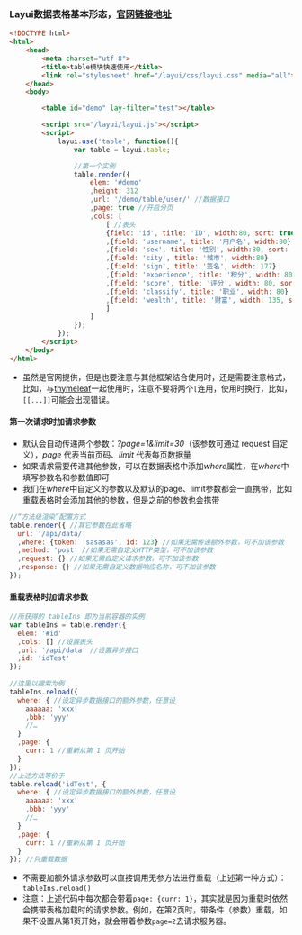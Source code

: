 ### Layui数据表格基本形态，[官网链接地址](https://www.layui.com/doc/modules/table.html)

```html
<!DOCTYPE html>
<html>
    <head>
        <meta charset="utf-8">
        <title>table模块快速使用</title>
        <link rel="stylesheet" href="/layui/css/layui.css" media="all">
    </head>
    <body>

        <table id="demo" lay-filter="test"></table>

        <script src="/layui/layui.js"></script>
        <script>
            layui.use('table', function(){
                var table = layui.table;

                //第一个实例
                table.render({
                    elem: '#demo'
                    ,height: 312
                    ,url: '/demo/table/user/' //数据接口
                    ,page: true //开启分页
                    ,cols: [
                        [ //表头
                        {field: 'id', title: 'ID', width:80, sort: true, fixed: 'left'}
                        ,{field: 'username', title: '用户名', width:80}
                        ,{field: 'sex', title: '性别', width:80, sort: true}
                        ,{field: 'city', title: '城市', width:80} 
                        ,{field: 'sign', title: '签名', width: 177}
                        ,{field: 'experience', title: '积分', width: 80, sort: true}
                        ,{field: 'score', title: '评分', width: 80, sort: true}
                        ,{field: 'classify', title: '职业', width: 80}
                        ,{field: 'wealth', title: '财富', width: 135, sort: true}
                    	]
                    ]
                });
            });
        </script>
    </body>
</html>
```

- 虽然是官网提供，但是也要注意与其他框架结合使用时，还是需要注意格式，比如，与[thymeleaf](https://github.com/thymeleaf/thymeleaf)一起使用时，注意不要将两个`[`连用，使用时换行，比如，`[[...]]`可能会出现错误。

#### 第一次请求时加请求参数

- 默认会自动传递两个参数：*?page=1&limit=30*（该参数可通过 request 自定义），*page* 代表当前页码、*limit* 代表每页数据量
- 如果请求需要传递其他参数，可以在数据表格中添加*where*属性，在*where*中填写参数名和参数值即可
- 我们在*where*中自定义的参数以及默认的page、limit参数都会一直携带，比如重载表格时会添加其他的参数，但是之前的参数也会携带

```javascript
//“方法级渲染”配置方式
table.render({ //其它参数在此省略
  url: '/api/data/'
  ,where: {token: 'sasasas', id: 123} //如果无需传递额外参数，可不加该参数
  ,method: 'post' //如果无需自定义HTTP类型，可不加该参数
  ,request: {} //如果无需自定义请求参数，可不加该参数
  ,response: {} //如果无需自定义数据响应名称，可不加该参数
}); 
```

#### 重载表格时加请求参数

```js
//所获得的 tableIns 即为当前容器的实例
var tableIns = table.render({
  elem: '#id'
  ,cols: [] //设置表头
  ,url: '/api/data' //设置异步接口
  ,id: 'idTest'
}); 
 
//这里以搜索为例
tableIns.reload({
  where: { //设定异步数据接口的额外参数，任意设
    aaaaaa: 'xxx'
    ,bbb: 'yyy'
    //…
  }
  ,page: {
    curr: 1 //重新从第 1 页开始
  }
});
//上述方法等价于
table.reload('idTest', {
  where: { //设定异步数据接口的额外参数，任意设
    aaaaaa: 'xxx'
    ,bbb: 'yyy'
    //…
  }
  ,page: {
    curr: 1 //重新从第 1 页开始
  }
}); //只重载数据
```

- 不需要加额外请求参数可以直接调用无参方法进行重载（上述第一种方式）：`tableIns.reload()`
- 注意：上述代码中每次都会带着`page: {curr: 1}`，其实就是因为重载时依然会携带表格加载时的请求参数。例如，在第2页时，带条件（参数）重载，如果不设置从第1页开始，就会带着参数`page=2`去请求服务器。

